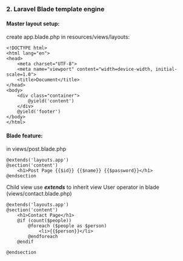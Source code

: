 ### 2. Laravel Blade template engine
#### Master layout setup:
create app.blade.php in resources/views/layouts:
```
<!DOCTYPE html>
<html lang="en">
<head>
    <meta charset="UTF-8">
    <meta name="viewport" content="width=device-width, initial-scale=1.0">
    <title>Document</title>
</head>
<body>
    <div class="container">
        @yield('content')
    </div>
    @yield('footer')
</body>
</html>
```  
#### Blade feature:
in views/post.blade.php
```
@extends('layouts.app')
@section('content')
    <h1>Post Page {{$id}} {{$name}} {{$password}}</h1>
@endsection
```
Child view use ***extends***  to inherit view
User operator in blade (views/contact.blade.php)
```
@extends('layouts.app')
@section('content')
    <h1>Contact Page</h1>
    @if (count($people))
        @foreach ($people as $person)
            <li>{{$person}}</li>
        @endforeach
    @endif

@endsection
```